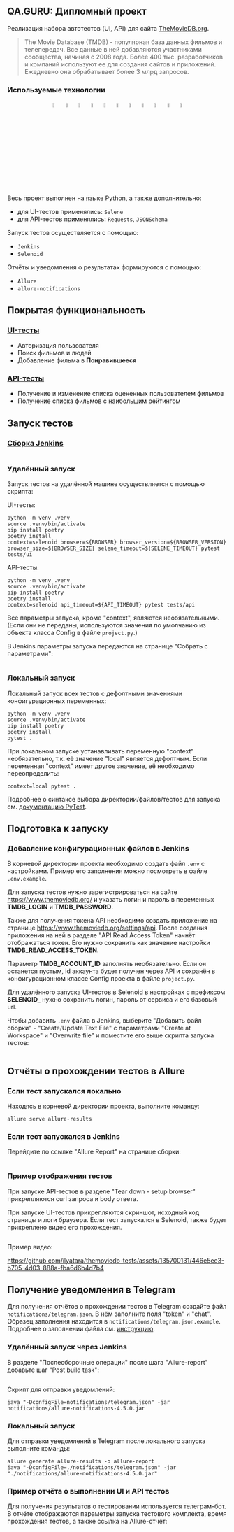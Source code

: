 ## QA.GURU: Дипломный проект

Реализация набора автотестов (UI, API) для сайта <a href="https://themoviedb.org">TheMovieDB.org</a>.

> The Movie Database (TMDB) - популярная база данных фильмов и телепередач. Все данные в ней добавляются участниками сообщества, начиная с 2008 года. Более 400 тыс. разработчиков и компаний используют ее для создания сайтов и приложений. Ежедневно она обрабатывает более 3 млрд запросов.

### Используемые технологии
<p align="center">
  <code><img width="5%" title="Python" src="images/logos/python.png"></code>
  <code><img width="5%" title="Pytest" src="images/logos/pytest.png"></code>
  <code><img width="5%" title="Requests" src="images/logos/requests.png"></code>
  <code><img width="5%" title="Selene" src="images/logos/selene.png"></code>
  <code><img width="5%" title="Selenium" src="images/logos/selenium.png"></code>
  <code><img width="5%" title="Selenoid" src="images/logos/selenoid.png"></code>
  <code><img width="5%" title="Pycharm" src="images/logos/pycharm.png"></code>
  <code><img width="5%" title="GitHub" src="images/logos/github.png"></code>
  <code><img width="5%" title="Jenkins" src="images/logos/jenkins.png"></code>
  <code><img width="5%" title="Allure Report" src="images/logos/allure_report.png"></code>
  <code><img width="5%" title="Telegram" src="images/logos/tg.png"></code>
</p>

Весь проект выполнен на языке Python, а также дополнительно:

- для UI-тестов применялись: <code>Selene</code>
- для API-тестов применялись: <code>Requests</code>, <code>JSONSchema</code>

Запуск тестов осуществляется с помощью:

- <code>Jenkins</code>
- <code>Selenoid</code>

Отчёты и уведомления о результатах формируются с помощью:

- <code>Allure</code>
- <code>allure-notifications</code>



## Покрытая функциональность

### <a href="https://github.com/ilyatara/themoviedb-tests/tree/master/tests/ui">UI-тесты</a>
- Авторизация пользователя
- Поиск фильмов и людей
- Добавление фильма в **Понравившееся**

### <a href="https://github.com/ilyatara/themoviedb-tests/tree/master/tests/api">API-тесты</a>

- Получение и изменение списка оцененных пользователем фильмов
- Получение списка фильмов с наибольшим рейтингом



## Запуск тестов

### <a href="https://jenkins.autotests.cloud/job/ilyatara-diploma_ui_api/">Сборка Jenkins</a>

<img src="images/screenshots/jenkins_main_page.jpg" alt=""/>

### Удалённый запуск

Запуск тестов на удалённой машине осуществляется с помощью скрипта:

UI-тесты:
```
python -m venv .venv
source .venv/bin/activate
pip install poetry
poetry install
context=selenoid browser=${BROWSER} browser_version=${BROWSER_VERSION} browser_size=${BROWSER_SIZE} selene_timeout=${SELENE_TIMEOUT} pytest tests/ui
```

API-тесты:
```
python -m venv .venv
source .venv/bin/activate
pip install poetry
poetry install
context=selenoid api_timeout=${API_TIMEOUT} pytest tests/api
```

Все параметры запуска, кроме "context", являются необязательными. (Если они не переданы, используются значения по умолчанию из объекта класса Config в файле <code>project.py</code>.)

В Jenkins параметры запуска передаются на странице "Собрать с параметрами":

<img src="images/screenshots/jenkins_parametrized_build.jpg" alt=""/>

### Локальный запуск

Локальный запуск всех тестов с дефолтными значениями конфигурационных переменных:
```
python -m venv .venv
source .venv/bin/activate
pip install poetry
poetry install
pytest .
```

При локальном запуске устанавливать переменную "context" необязательно, т.к. её значение "local" является дефолтным. Если переменная "context" имеет другое значение, её необходимо переопределить:
```
context=local pytest .
```

Подробнее о синтаксе выбора директории/файлов/тестов для запуска см. <a href="https://docs.pytest.org/en/7.1.x/how-to/usage.html">документацию PyTest</a>.



## Подготовка к запуску

### Добавление конфигурационных файлов в Jenkins

В корневой директории проекта необходимо создать файл <code>.env</code> с настройками. Пример его заполнения можно посмотреть в файле <code>.env.example</code>.

Для запуска тестов нужно зарегистрироваться на сайте https://www.themoviedb.org/ и указать логин и пароль в переменных **TMDB_LOGIN** и **TMDB_PASSWORD**.

Также для получения токена API необходимо создать приложение на странице https://www.themoviedb.org/settings/api. После создания приложения на ней в разделе "API Read Access Token" начнёт отображаться токен. Его нужно сохранить как значение настройки **TMDB_READ_ACCESS_TOKEN**.

Параметр **TMDB_ACCOUNT_ID** заполнять необязательно. Если он останется пустым, id аккаунта будет получен через API и сохранён в конфигурационном классе Config проекта в файле <code>project.py</code>.

Для удалённого запуска UI-тестов в Selenoid в настройках с префиксом **SELENOID_** нужно сохранить логин, пароль от сервиса и его базовый url.

Чтобы добавить <code>.env</code> файла в Jenkins, выберите "Добавить файл сборки" - "Create/Update Text File" с параметрами "Create at Workspace" и "Overwrite file" и поместите его выше скрипта запуска тестов:

<img src="images/screenshots/jenkins_config_env_file.jpg" alt=""/>



## Отчёты о прохождении тестов в Allure

### Если тест запускался локально

Находясь в корневой директории проекта, выполните команду:
```
allure serve allure-results
```

### Если тест запускался в Jenkins

Перейдите по ссылке "Allure Report" на странице сборки:

<img src="images/screenshots/jenkins_build_page.jpg" alt=""/>


### Пример отображения тестов

При запуске API-тестов в разделе "Tear down - setup browser" прикрепляются curl запроса и body ответа.

При запуске UI-тестов прикрепляются скриншот, исходный код страницы и логи браузера.
Если тест запускался в Selenoid, также будет прикреплено видео его прохождения.

<img src="images/screenshots/allure_attachments.jpg" alt=""/>

Пример видео:

https://github.com/ilyatara/themoviedb-tests/assets/135700131/446e5ee3-b705-4d03-888a-fba6d6b4d7b4



## Получение уведомления в Telegram

Для получения отчётов о прохождении тестов в Telegram создайте файл <code>notifications/telegram.json</code>. В нём заполните поля "token" и "chat". Образец заполнения находится в <code>notifications/telegram.json.example</code>. Подробнее о заполнении файла см. <a href="https://github.com/qa-guru/knowledge-base/wiki/11.-%D0%A2%D0%B5%D0%BB%D0%B5%D0%B3%D1%80%D0%B0%D0%BC-%D0%B1%D0%BE%D1%82.-%D0%9E%D1%82%D0%BF%D1%80%D0%B0%D0%B2%D0%BB%D1%8F%D0%B5%D0%BC-%D1%83%D0%B2%D0%B5%D0%B4%D0%BE%D0%BC%D0%BB%D0%B5%D0%BD%D0%B8%D1%8F-%D0%BE-%D1%80%D0%B5%D0%B7%D1%83%D0%BB%D1%8C%D1%82%D0%B0%D1%82%D0%B0%D1%85-%D0%BF%D1%80%D0%BE%D1%85%D0%BE%D0%B6%D0%B4%D0%B5%D0%BD%D0%B8%D1%8F-%D1%82%D0%B5%D1%81%D1%82%D0%BE%D0%B2">инструкцию</a>.

### Удалённый запуск через Jenkins

В разделе "Послесборочные операции" после шага "Allure-report" добавьте шаг "Post build task":

<img src="images/screenshots/jenkins_config_post_build_actions.jpg" alt=""/>

Скрипт для отправки уведомлений:

```
java "-DconfigFile=notifications/telegram.json" -jar notifications/allure-notifications-4.5.0.jar
```

### Локальный запуск

Для отправки уведомлений в Telegram после локального запуска выполните команды:

```
allure generate allure-results -o allure-report
java "-DconfigFile=./notifications/telegram.json" -jar "./notifications/allure-notifications-4.5.0.jar"
```

### Пример отчёта о выполнении UI и API тестов

Для получения результатов о тестировании используется телеграм-бот. В отчёте отображаются параметры запуска тестового комплекта, время прохождения тестов, а также ссылка на Allure-отчёт:

<img src="images/screenshots/telegram_notification.jpg" alt=""/>

